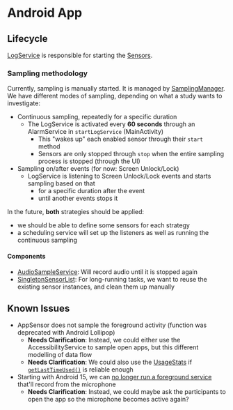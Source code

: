 # Android App

## Lifecycle
[LogService](app-android/app/src/main/java/de/mimuc/senseeverything/service/LogService.java) is responsible for starting the [Sensors](app-android/app/src/main/java/de/mimuc/senseeverything/sensor).

### Sampling methodology
Currently, sampling is manually started. It is managed by [SamplingManager](app/src/main/java/de/mimuc/senseeverything/service/SamplingManager.java). We have different modes of sampling, depending on what a study wants to investigate:
* Continuous sampling, repeatedly for a specific duration
  * The LogService is activated every **60 seconds** through an AlarmService in `startLogService` (MainActivity)
    * This "wakes up" each enabled sensor through their `start` method
    * Sensors are only stopped through `stop` when the entire sampling process is stopped (through the UI)
* Sampling on/after events (for now: Screen Unlock/Lock)
  * LogService is listening to Screen Unlock/Lock events and starts sampling based on that
    * for a specific duration after the event
    * until another events stops it

In the future, **both** strategies should be applied:
* we should be able to define some sensors for each strategy
* a scheduling service will set up the listeners as well as running the continuous sampling

#### Components
* [AudioSampleService](app/src/main/java/de/mimuc/senseeverything/sensor/implementation/AudioSampleSensor.java): Will record audio until it is stopped again
* [SingletonSensorList](app/src/main/java/de/mimuc/senseeverything/sensor/SingletonSensorList.java): For long-running tasks, we want to reuse the existing sensor instances, and clean them up manually

## Known Issues
* AppSensor does not sample the foreground activity (function was deprecated with Android Lollipop)
  * **Needs Clarification**: Instead, we could either use the AccessibilityService to sample open apps, but this different modelling of data flow
  * **Needs Clarification**: We could also use the [UsageStats](https://developer.android.com/reference/android/app/usage/UsageStats) if [`getLastTimeUsed()`](https://developer.android.com/reference/android/app/usage/UsageStats#getLastTimeUsed()) is reliable enough
* Starting with Android 15, we can [no longer run a foreground service](https://developer.android.com/about/versions/15/changes/foreground-service-types#microphone) that'll record from the microphone
  * **Needs Clarification**: Instead, we could maybe ask the participants to open the app so the microphone becomes active again? 